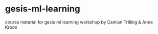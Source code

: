 # gesis-ml-learning
course material for gesis ml learning workshop by Damian Trilling &amp; Anne Kroon
